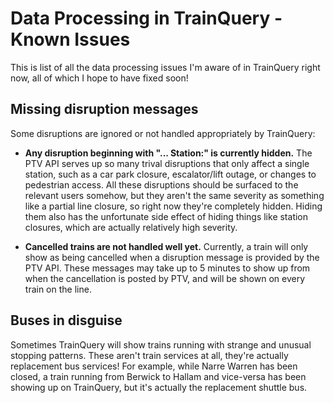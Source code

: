 # Data Processing in TrainQuery - Known Issues

This is list of all the data processing issues I'm aware of in TrainQuery right now, all of which I hope to have fixed soon!

## Missing disruption messages

Some disruptions are ignored or not handled appropriately by TrainQuery:

- **Any disruption beginning with "... Station:" is currently hidden.** The PTV API serves up so many trival disruptions that only affect a single station, such as a car park closure, escalator/lift outage, or changes to pedestrian access. All these disruptions should be surfaced to the relevant users somehow, but they aren't the same severity as something like a partial line closure, so right now they're completely hidden. Hiding them also has the unfortunate side effect of hiding things like station closures, which are actually relatively high severity.

- **Cancelled trains are not handled well yet.** Currently, a train will only show as being cancelled when a disruption message is provided by the PTV API. These messages may take up to 5 minutes to show up from when the cancellation is posted by PTV, and will be shown on every train on the line.

## Buses in disguise

Sometimes TrainQuery will show trains running with strange and unusual stopping patterns. These aren't train services at all, they're actually replacement bus services! For example, while Narre Warren has been closed, a train running from Berwick to Hallam and vice-versa has been showing up on TrainQuery, but it's actually the replacement shuttle bus.

